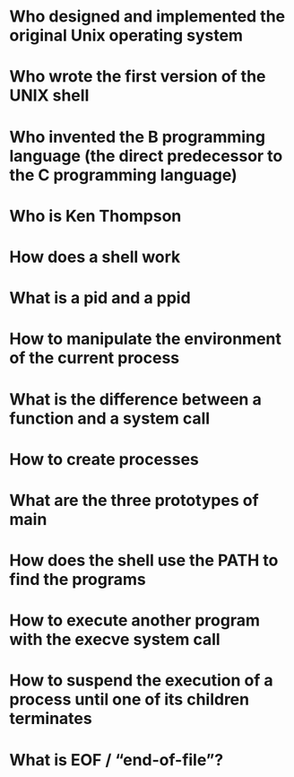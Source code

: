 # Who designed and implemented the original Unix operating system
# Who wrote the first version of the UNIX shell
# Who invented the B programming language (the direct predecessor to the C programming language)
# Who is Ken Thompson
# How does a shell work
# What is a pid and a ppid
# How to manipulate the environment of the current process
# What is the difference between a function and a system call
# How to create processes
# What are the three prototypes of main
# How does the shell use the PATH to find the programs
# How to execute another program with the execve system call
# How to suspend the execution of a process until one of its children terminates
# What is EOF / “end-of-file”?